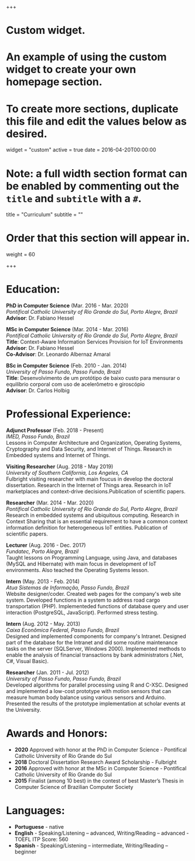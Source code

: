 +++
# Custom widget.
# An example of using the custom widget to create your own homepage section.
# To create more sections, duplicate this file and edit the values below as desired.
widget = "custom"
active = true
date = 2016-04-20T00:00:00

# Note: a full width section format can be enabled by commenting out the `title` and `subtitle` with a `#`.
title = "Curriculum"
subtitle = ""

# Order that this section will appear in.
weight = 60

+++

<h1 id="education">Education:</h1>

<p><strong>PhD in Computer Science</strong> (Mar. 2016 - Mar. 2020) <br/>
<em>Pontifical Catholic University of Rio Grande do Sul, Porto Alegre, Brazil</em> <br/>
<strong>Advisor</strong>: Dr. Fabiano Hessel</p>

<p><strong>MSc in Computer Science</strong> (Mar. 2014 - Mar. 2016) <br/>
<em>Pontifical Catholic University of Rio Grande do Sul, Porto Alegre, Brazil</em> <br />
<strong>Title</strong>: Context-Aware Information Services Provision for IoT Environments <br/>
<strong>Advisor</strong>: Dr. Fabiano Hessel <br/>
<strong>Co-Advisor</strong>: Dr. Leonardo Albernaz Amaral</p>

<p><strong>BSc in Computer Science</strong> (Feb. 2010 - Jan. 2014) <br/>
<em>University of Passo Fundo, Passo Fundo, Brazil</em> <br/>
<strong>Title</strong>: Desenvolvimento de um protótipo de baixo custo para mensurar o equilíbrio corporal com uso de acelerômetro e giroscópio <br/>
<strong>Advisor</strong>: Dr. Carlos Holbig</p>

<h1 id="professional">Professional Experience:</h1>

<p><strong>Adjunct Professor</strong> (Feb. 2018 - Present) <br/>
<em>IMED, Passo Fundo, Brazil</em> <br/>
Lessons in Computer Architecture and Organization, Operating Systems, Cryptography and Data Security, and Internet of Things. Research in Embedded systems and Internet of Things.</p>

<p><strong>Visiting Researcher</strong> (Aug. 2018 - May 2019) <br/>
<em>University of Southern California, Los Angeles, CA</em> <br/>
Fulbright visiting researcher with main foucus in develop the doctoral dissertation. Research in the Internet of Things area. Research in IoT marketplaces and context-drive decisions.Publication of scientific papers.</p>

<p><strong>Researcher</strong> (Mar. 2014 - Mar. 2020) <br/>
<em>Pontifical Catholic University of Rio Grande do Sul, Porto Alegre, Brazil</em> <br />
Research in embedded systems and ubiquitous computing. Research in Context Sharing that is an essential requirement to have a common context information definition for heterogeneous IoT entities. Publication of scientific papers.</p>

<p><strong>Lecturer</strong> (Aug. 2016 - Dec. 2017) <br/>
<em>Fundatec, Porto Alegre, Brazil</em> <br/>
Taught lessons on Programming Language, using Java, and databases (MySQL and Hibernate) with main focus in development of IoT environments. Also teached the Operating Systems lesson.</p>

<p><strong>Intern</strong> (May. 2013 - Feb. 2014) <br/>
<em>Atua Sistemas de Informação, Passo Fundo, Brazil</em> <br/>
Website designer/coder. Created web pages for the company's web site system. Developed functions in a system to address road cargo transportation (PHP). Implementeded functions of database query and user interaction (PostgreSQL, JavaScript). Performed stress testing.</p>

<p><strong>Intern</strong> (Aug. 2012 - May. 2013) <br/>
<em>Caixa Econômica Federal, Passo Fundo, Brazil</em> <br/>
Designed and implemented components for company's Intranet. Designed part of the database for the Intranet and did some routine maintenance tasks on the server (SQLServer, Windows 2000). Implemented methods to enable the analysis of financial transactions by bank administrators (.Net, C#, Visual Basic).</p>

<p><strong>Researcher</strong> (Jan. 2011 - Jul. 2012) <br/>
<em>University of Passo Fundo, Passo Fundo, Brazil</em> <br/>
Developed algorithms for parallel processing using R and C-XSC. Designed and implemented a low-cost prototype with motion sensors that can measure human body balance using various sensors and Arduino. Presented the results of the prototype implementation at scholar events at the University. </p>

<h1 id="awards">Awards and Honors:</h1>

<ul>
<li><strong>2020</strong> Approved with honor at the PhD in Computer Science - Pontifical Catholic University of Rio Grande do Sul</li>
<li><strong>2018</strong> Doctoral Dissertation Research Award Scholarship - Fulbright</li>
<li><strong>2016</strong> Approved with honor at the MSc in Computer Science - Pontifical Catholic University of Rio Grande do Sul</li>
<li><strong>2015</strong> Finalist (among 10 best) in the contest of best Master&rsquo;s Thesis in Computer Science of Brazilian Computer Society</li>
</ul>

<h1 id="languages">Languages:</h1>

<ul>
<li><strong>Portuguese</strong> - native</li>
<li><strong>English</strong> - Speaking/Listening – advanced, Writing/Reading – advanced - TOEFL ITP Score: 560</li>
<li><strong>Spanish</strong> - Speaking/Listening – intermediate, Writing/Reading – beginner</li>
</ul>
